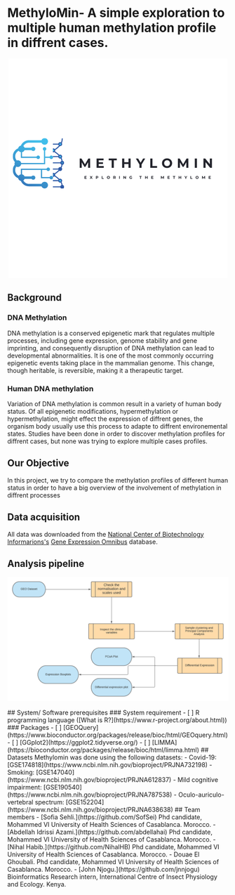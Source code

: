 # MethyloMin- A simple exploration to multiple human methylation profile in diffrent cases.
 <p align="center">
  <img src="images/logo.png" />
</p>

## Background
### DNA Methylation
DNA methylation is a conserved epigenetic mark that regulates multiple processes, including gene expression, genome stability and gene imprinting, and consequently disruption of DNA methylation can lead to developmental abnormalities. It is one of the most commonly occurring epigenetic events taking place in the mammalian genome. This change, though heritable, is reversible, making it a therapeutic target.
### Human DNA methylation
Variation of DNA methylation is common result in a variety of human body status. Of all epigenetic modifications, hypermethylation or hypermethylation, might effect the expression of diffrent genes, the organism body usually use this process to adapte to diffrent environemental states. Studies have been done in order to discover methylation profiles for diffrent cases, but none was trying to explore multiple cases profiles.
## Our Objective
In this project, we try to compare the methylation profiles of different human status in order to have a big overview of the involvement of methylation in diffrent processes
## Data acquisition
All data was downloaded from the [National Center of Biotechnology Informarions's](https://www.ncbi.nlm.nih.gov/) [Gene Expression Omnibus](https://www.ncbi.nlm.nih.gov/geo/) database.
## Analysis pipeline
<p><img src="images/workflow.png" /></p>
## System/ Software prerequisites 
### System requirement
- [ ] R programming language ([What is R?](https://www.r-project.org/about.html))
### Packages
- [ ] [GEOQuery](https://www.bioconductor.org/packages/release/bioc/html/GEOquery.html)
- [ ] [GGplot2](https://ggplot2.tidyverse.org/)
- [ ] [LIMMA](https://bioconductor.org/packages/release/bioc/html/limma.html)
## Datasets
Methylomin was done using the following datasets:
- Covid-19: [GSE174818](https://www.ncbi.nlm.nih.gov/bioproject/PRJNA732198)
- Smoking: [GSE147040](https://www.ncbi.nlm.nih.gov/bioproject/PRJNA612837)
- Mild cognitive impairment: [GSE190540](https://www.ncbi.nlm.nih.gov/bioproject/PRJNA787538)
- Oculo-auriculo-vertebral spectrum: [GSE152204](https://www.ncbi.nlm.nih.gov/bioproject/PRJNA638638)
## Team members
- [Sofia Sehli.](https://github.com/SofSei) Phd candidate, Mohammed VI University of Health Sciences of Casablanca. Morocco.
- [Abdellah Idrissi Azami.](https://github.com/abdellahai) Phd candidate, Mohammed VI University of Health Sciences of Casablanca. Morocco.
- [Nihal Habib.](https://github.com/NihalHB) Phd candidate, Mohammed VI University of Health Sciences of Casablanca. Morocco.
- Douae El Ghoubali. Phd candidate, Mohammed VI University of Health Sciences of Casablanca. Morocco.
- [John Njogu.](https://github.com/jnnjogu) Bioinformatics Research intern, International Centre of Insect Physiology and Ecology. Kenya.
